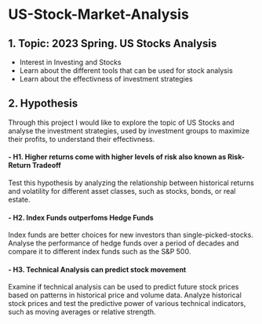 # US-Stock-Market-Analysis

## 1. Topic: 2023 Spring. US Stocks Analysis
- Interest in Investing and Stocks
- Learn about the different tools that can be used for stock analysis
- Learn about the effectivness of investment strategies

## 2. Hypothesis
Through this project I would like to explore the topic of US Stocks and analyse the investment strategies, used by investment groups to maximize their profits, to understand their effectivness.

#### - H1. Higher returns come with higher levels of risk also known as Risk-Return Tradeoff

Test this hypothesis by analyzing the relationship between historical returns and volatility for different asset classes, such as stocks, bonds, or real estate.

#### - H2. Index Funds outperfoms Hedge Funds

Index funds are better choices for new investors than single-picked-stocks. Analyse the performance of hedge funds over a period of decades and compare it to different index funds such as the S&P 500.

#### - H3. Technical Analysis can predict stock movement

Examine if technical analysis can be used to predict future stock prices based on patterns in historical price and volume data. Analyze historical stock prices and test the predictive power of various technical indicators, such as moving averages or relative strength.
